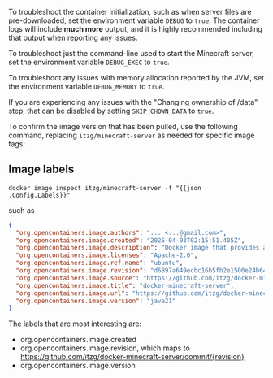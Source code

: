To troubleshoot the container initialization, such as when server files are pre-downloaded, set the environment variable `DEBUG` to `true`. The container logs will include **much more** output, and it is highly recommended including that output when reporting any [issues](https://github.com/itzg/docker-minecraft-server/issues).

To troubleshoot just the command-line used to start the Minecraft server, set the environment variable `DEBUG_EXEC` to `true`.

To troubleshoot any issues with memory allocation reported by the JVM, set the environment variable `DEBUG_MEMORY` to `true`.

If you are experiencing any issues with the "Changing ownership of /data" step, that can be disabled by setting `SKIP_CHOWN_DATA` to `true`.

To confirm the image version that has been pulled, use the following command, replacing `itzg/minecraft-server` as needed for specific image tags:

## Image labels

```shell
docker image inspect itzg/minecraft-server -f "{{json .Config.Labels}}"
```

such as

```json
{
  "org.opencontainers.image.authors": "... <...@gmail.com>",
  "org.opencontainers.image.created": "2025-04-03T02:15:51.405Z",
  "org.opencontainers.image.description": "Docker image that provides a Minecraft Server for Java Edition that automatically downloads selected version at startup",
  "org.opencontainers.image.licenses": "Apache-2.0",
  "org.opencontainers.image.ref.name": "ubuntu",
  "org.opencontainers.image.revision": "d6897a649ecbc16b5fb2e1500e24b64ef80270a0",
  "org.opencontainers.image.source": "https://github.com/itzg/docker-minecraft-server",
  "org.opencontainers.image.title": "docker-minecraft-server",
  "org.opencontainers.image.url": "https://github.com/itzg/docker-minecraft-server",
  "org.opencontainers.image.version": "java21"
}
```

The labels that are most interesting are:
- org.opencontainers.image.created
- org.opencontainers.image.revision, which maps to https://github.com/itzg/docker-minecraft-server/commit/{revision}
- org.opencontainers.image.version